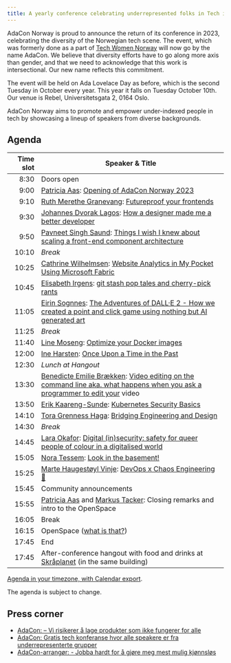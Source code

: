```yaml
---
title: A yearly conference celebrating underrepresented folks in Tech in Norway
---
```


AdaCon Norway is proud to announce the return of its conference in 2023,
celebrating the diversity of the Norwegian tech scene. The event, which was
formerly done as a part of [Tech Women Norway](https://techwomen.no/) will now
go by the name AdaCon. We believe that diversity efforts have to go along more
axis than gender, and that we need to acknowledge that this work is
intersectional. Our new name reflects this commitment.

The event will be held on Ada Lovelace Day as before, which is the second
Tuesday in October every year. This year it falls on Tuesday October 10th. Our
venue is Rebel, Universitetsgata 2, 0164 Oslo.

AdaCon Norway aims to promote and empower under-indexed people in tech by
showcasing a lineup of speakers from diverse backgrounds.

## Agenda

| Time slot | Speaker & Title                                                                                                                                                                                                                                                                                     |
| --------: | --------------------------------------------------------------------------------------------------------------------------------------------------------------------------------------------------------------------------------------------------------------------------------------------------- |
|      8:30 | Doors open                                                                                                                                                                                                                                                                                          |
|      9:00 | [Patricia Aas](/speaker/patricia-aas): [Opening of AdaCon Norway 2023](/talk/patricia-aas-adacon-opening-2023)                                                                                                                                                                                      |
|      9:10 | [Ruth Merethe Granevang](/speaker/ruth-merethe-granevang): [Futureproof your frontends](/talk/ruth-merethe-granevang-futureproof-your-frontends)                                                                                                                                                    |
|      9:30 | [Johannes Dvorak Lagos](/speaker/johannes-dvorak-lagos): [How a designer made me a better developer](/talk/johannes-dvorak-lagos-how-a-designer-made-me-a-better-developer)                                                                                                                         |
|      9:50 | [Pavneet Singh Saund](/speaker/pavneet-singh-saund): [Things I wish I knew about scaling a front-end component architecture](/talk/pavneet-singh-saund-things-i-wish-i-knew-about-scaling-a-front-end-component-architecture)                                                                       |
|     10:10 | _Break_                                                                                                                                                                                                                                                                                             |
|     10:25 | [Cathrine Wilhelmsen](/speaker/cathrine-wilhelmsen): [Website Analytics in My Pocket Using Microsoft Fabric](/talk/cathrine-wilhelmsen-website-analytics-in-my-pocket-using-microsoft-fabric)                                                                                                       |
|     10:45 | [Elisabeth Irgens](/speaker/elisabeth-irgens): [git stash pop tales and cherry-pick rants](/talk/elisabeth-irgens-git-stash-pop-tales-and-cherry-pick-rants)                                                                                                                                        |
|     11:05 | [Eirin Sognnes](/speaker/eirin-sognnes): [The Adventures of DALL·E 2 - How we created a point and click game using nothing but AI generated art](/talk/eirin-sognnes-the-adventures-of-dalle-2-how-we-created-a-point-and-click-game-using-nothing-but-ai-generated-art)                            |
|     11:25 | _Break_                                                                                                                                                                                                                                                                                             |
|     11:40 | [Line Moseng](/speaker/line-moseng): [Optimize your Docker images](/talk/line-moseng-optimize-your-docker-images)                                                                                                                                                                                   |
|     12:00 | [Ine Harsten](/speaker/ine-harsten): [Once Upon a Time in the Past](/talk/ine-harsten-once-upon-a-time-in-the-past)                                                                                                                                                                                 |
|     12:30 | _Lunch at Hangout_                                                                                                                                                                                                                                                                                  |
|     13:30 | [Benedicte Emilie Brækken](/speaker/benedicte-emilie-braekken): [Video editing on the command line aka. what happens when you ask a programmer to edit your](/talk/benedicte-emilie-braekken-video-editing-on-the-command-line-aka-what-happens-when-you-ask-a-programmer-to-edit-your-video) video |
|     13:50 | [Erik Kaareng-Sunde](/speaker/erik-kaareng-sunde): [Kubernetes Security Basics](/talk/erik-kaareng-sunde-kubernetes-security-basics)                                                                                                                                                                |
|     14:10 | [Tora Grenness Haga](/speaker/tora-grenness-haga): [Bridging Engineering and Design](/talk/tora-grenness-haga-bridging-engineering-and-design)                                                                                                                                                      |
|     14:30 | _Break_                                                                                                                                                                                                                                                                                             |
|     14:45 | [Lara Okafor](/speaker/lara-okafor): [Digital (in)security: safety for queer people of colour in a digitalised world](/talk/lara-okafor-digital-in-security-safety-for-queer-people-of-colour-in-a-digitalised-world)                                                                               |
|     15:05 | [Nora Tessem](/speaker/nora-tessem): [Look in the basement!](/talk/nora-tessem-look-in-the-basement)                                                                                                                                                                                                |
|     15:25 | [Marte Haugestøyl Vinje](/speaker/marte-haugestoyl-vinje): [DevOps x Chaos Engineering 👾](/talk/marte-haugestoyl-vinje-devops-x-chaos-engineering)                                                                                                                                                 |
|     15:45 | Community announcements                                                                                                                                                                                                                                                                             |
|     15:55 | [Patricia Aas](/speaker/patricia-aas) and [Markus Tacker](/speaker/markus-tacker): Closing remarks and intro to the OpenSpace                                                                                                                                                                       |
|     16:05 | Break                                                                                                                                                                                                                                                                                               |
|     16:15 | OpenSpace ([what is that?](https://www.liberatingstructures.com/25-open-space-technology/))                                                                                                                                                                                                         |
|     17:45 | End                                                                                                                                                                                                                                                                                                 |
|     17:45 | After-conference hangout with food and drinks at [Skråplanet](https://skraplanet.no/) (in the same building)                                                                                                                                                                                        |

[Agenda in your timezone, with Calendar export](https://4wer.short.gy/adaCon2023).

The agenda is subject to change.

## Press corner

- [AdaCon: – Vi risikerer å lage produkter som ikke fungerer for alle](https://www.kode24.no/artikkel/adacon-vi-risikerer-a-lage-produkter-som-ikke-fungerer-for-alle/80323051)
- [AdaCon: Gratis tech konferanse hvor alle speakere er fra underrepresenterte grupper](https://adacon.no/announcing-adacon-2023-no/)
- [AdaCon-arrangør: - Jobba hardt for å gjøre meg mest mulig kjønnsløs](https://www.kode24.no/artikkel/adacon-arrangor-jobba-hardt-for-a-gjore-meg-mest-mulig-kjonnslos/80137380)
